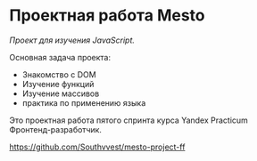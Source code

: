 # Проектная работа Mesto

*Проект для изучения JavaScript.*

Основная задача проекта: 
* Знакомство с DOM
* Изучение функций
* Изучение массивов
* практика по применению языка



Это проектная работа пятого спринта курса 
Yandex Practicum Фронтенд-разработчик.

https://github.com/Southvvest/mesto-project-ff